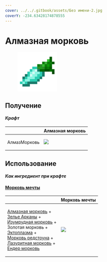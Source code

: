 ```yaml
---
cover: ../../.gitbook/assets/Без имени-2.jpg
coverY: -234.63428174878555
---
```


# Алмазная морковь

<figure><img src="../../.gitbook/assets/carrot_diamond_128.png" alt=""><figcaption></figcaption></figure>

## Получение

#### _Крафт_

|                     |  Алмазная морковь                              |
| ------------------- | ---------------------------------------------- |
| <p>АлмазМорковь</p> | ![](../../.gitbook/assets/carrot\_diamond.png) |

## Использование

#### _Как ингредиент при крафте_

#### [Морковь мечты](dream_carrot.md)

|                                                                                                                                                                                                                                                                                                                                                                                                      |  Морковь мечты                               |
| ---------------------------------------------------------------------------------------------------------------------------------------------------------------------------------------------------------------------------------------------------------------------------------------------------------------------------------------------------------------------------------------------------- | -------------------------------------------- |
| <p><a href="carrot_diamond.md">Алмазная морковь</a> +<br><a href="weak_arcana_potion.md">Зелье Арканы</a> +<br><a href="carrot_emerald.md">Изумрудная морковь</a> +<br>Золотая морковь +<br><a href="ectoplasm.md">Эктоплазма</a> +<br><a href="carrot_redstone.md">Морковь редстоуна</a> +<br><a href="carrot_lapis.md">Лазуритная морковь</a> +<br><a href="carrot_ender.md">Ендер морковь</a></p> | ![](../../.gitbook/assets/dream\_carrot.png) |

